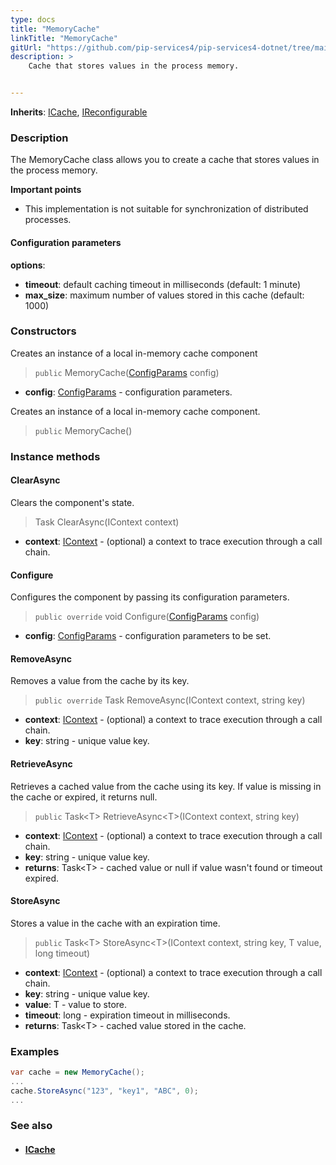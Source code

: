 ```yaml
---
type: docs
title: "MemoryCache"
linkTitle: "MemoryCache"
gitUrl: "https://github.com/pip-services4/pip-services4-dotnet/tree/main/pip-services4-logic-dotnet"
description: >
    Cache that stores values in the process memory.


---
```


**Inherits**: [ICache](../icache), [IReconfigurable](../../../components/config/ireconfigurable)

### Description

The MemoryCache class allows you to create a cache that stores values in the process memory.

**Important points**

- This implementation is not suitable for synchronization of distributed processes.

#### Configuration parameters
**options**:
- **timeout**: default caching timeout in milliseconds (default: 1 minute)
- **max_size**: maximum number of values stored in this cache (default: 1000)


### Constructors
Creates an instance of a local in-memory cache component

> `public` MemoryCache([ConfigParams](../../../components/config/config_params) config)

- **config**: [ConfigParams](../../../components/config/config_params) - configuration parameters.

Creates an instance of a local in-memory cache component.

> `public` MemoryCache()



### Instance methods

#### ClearAsync
Clears the component's state.

> Task ClearAsync(IContext context)

- **context**: [IContext](../../../components/context/icontext) - (optional) a context to trace execution through a call chain.


#### Configure
Configures the component by passing its configuration parameters.

> `public override` void Configure([ConfigParams](../../../components/config/config_params) config)

- **config**: [ConfigParams](../../../components/config/config_params) - configuration parameters to be set.


#### RemoveAsync
Removes a value from the cache by its key.

> `public override` Task RemoveAsync(IContext context, string key)

- **context**: [IContext](../../../components/context/icontext) - (optional) a context to trace execution through a call chain.
- **key**: string - unique value key.


#### RetrieveAsync
Retrieves a cached value from the cache using its key.
If value is missing in the cache or expired, it returns null.

> `public` Task\<T\> RetrieveAsync\<T\>(IContext context, string key)

- **context**: [IContext](../../../components/context/icontext) - (optional) a context to trace execution through a call chain.
- **key**: string - unique value key.
- **returns**: Task\<T\> - cached value or null if value wasn't found or timeout expired.


#### StoreAsync
Stores a value in the cache with an expiration time.

> `public` Task\<T\> StoreAsync\<T\>(IContext context, string key, T value, long timeout)

- **context**: [IContext](../../../components/context/icontext) - (optional) a context to trace execution through a call chain.
- **key**: string - unique value key.
- **value**: T - value to store.
- **timeout**: long - expiration timeout in milliseconds.
- **returns**: Task\<T\> - cached value stored in the cache.

### Examples

```cs
var cache = new MemoryCache();
...
cache.StoreAsync("123", "key1", "ABC", 0);
...
```

### See also
- #### [ICache](../icache)

